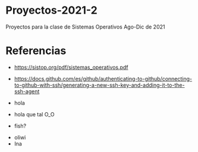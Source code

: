 # Proyectos-2021-2

Proyectos para la clase de Sistemas Operativos Ago-Dic de 2021

# Referencias

- https://sistop.org/pdf/sistemas_operativos.pdf
- https://docs.github.com/es/github/authenticating-to-github/connecting-to-github-with-ssh/generating-a-new-ssh-key-and-adding-it-to-the-ssh-agent

- hola
- hola que tal O_O
- fish?
* oliwi
* Ina